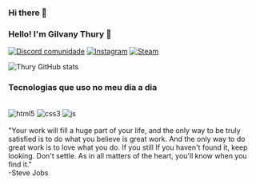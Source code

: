 ### Hi there 👋

### Hello! I'm Gilvany Thury 👋

[![Discord comunidade](https://img.shields.io/badge/Discord-7289DA?style=for-the-badge&logo=discord&logoColor=white)](https://discord.gg/neZ9UKE9QX)
[![Instagram](https://img.shields.io/badge/Instagram-E4405F?style=for-the-badge&logo=instagram&logoColor=white)](https://www.instagram.com/nine_thury_/)
[![Steam](https://img.shields.io/badge/Steam-000000?style=for-the-badge&logo=steam&logoColor=white
)](https://steamcommunity.com/profiles/76561198826910110/)

![Thury GitHub stats](https://github-readme-stats.vercel.app/api?username=Thurydev&show_icons=true&theme=radical)

### Tecnologias que uso no meu dia a dia

<div stile="display: display_block"><br/>
    <img aling= "center" alt="html5" src="https://img.shields.io/badge/HTML5-E34F26?style=for-the-badge&logo=html5&logoColor=white
    " />
     <img aling= "center" alt="css3" src="https://img.shields.io/badge/CSS3-1572B6?style=for-the-badge&logo=css3&logoColor=white
    " />
     <img aling= "center" alt="js" src="https://img.shields.io/badge/JavaScript-F7DF1E?style=for-the-badge&logo=javascript&logoColor=black
    " />
</div><br/>
"Your work will fill a huge part of your life, and the only way to be truly satisfied is to do what you believe is great work. And the only way to do great work is to love what you do. If you still If you haven't found it, keep looking. Don't settle. As in all matters of the heart, you'll know when you find it." <br/>
-Steve Jobs
